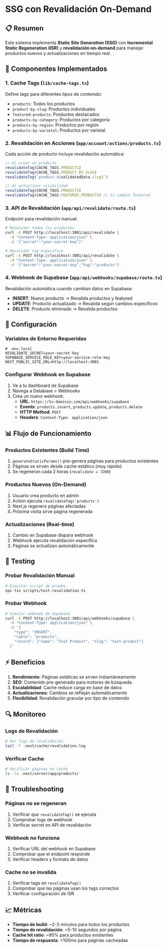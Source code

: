 # SSG con Revalidación On-Demand

## 📋 **Resumen**

Este sistema implementa **Static Site Generation (SSG)** con **Incremental Static Regeneration (ISR)** y **revalidación on-demand** para manejar productos nuevos y actualizaciones en tiempo real.

## 🔧 **Componentes Implementados**

### **1. Cache Tags (`lib/cache-tags.ts`)**
Define tags para diferentes tipos de contenido:
- `products`: Todos los productos
- `product-by-slug`: Productos individuales
- `featured-products`: Productos destacados
- `products-by-category`: Productos por categoría
- `products-by-region`: Productos por región
- `products-by-varietal`: Productos por varietal

### **2. Revalidación en Acciones (`app/account/actions/products.ts`)**
Cada acción de producto incluye revalidación automática:
```typescript
// Al crear un producto
revalidateTag(CACHE_TAGS.PRODUCTS)
revalidateTag(CACHE_TAGS.PRODUCT_BY_SLUG)
revalidateTag(`product-${validatedData.slug}`)

// Al actualizar visibilidad
revalidateTag(CACHE_TAGS.PRODUCTS)
revalidateTag(CACHE_TAGS.FEATURED_PRODUCTS) // Si cambió featured
```

### **3. API de Revalidación (`app/api/revalidate/route.ts`)**
Endpoint para revalidación manual:
```bash
# Revalidar todos los productos
curl -X POST http://localhost:3001/api/revalidate \
  -H "Content-Type: application/json" \
  -d '{"secret":"your-secret-key"}'

# Revalidar tag específico
curl -X POST http://localhost:3001/api/revalidate \
  -H "Content-Type: application/json" \
  -d '{"secret":"your-secret-key","tag":"products"}'
```

### **4. Webhook de Supabase (`app/api/webhooks/supabase/route.ts`)**
Revalidación automática cuando cambian datos en Supabase:
- **INSERT**: Nuevo producto → Revalida productos y featured
- **UPDATE**: Producto actualizado → Revalida según cambios específicos
- **DELETE**: Producto eliminado → Revalida productos

## 🚀 **Configuración**

### **Variables de Entorno Requeridas**
```env
# .env.local
REVALIDATE_SECRET=your-secret-key
SUPABASE_SERVICE_ROLE_KEY=your-service-role-key
NEXT_PUBLIC_SITE_URL=http://localhost:3001
```

### **Configurar Webhook en Supabase**
1. Ve a tu dashboard de Supabase
2. Navega a Database > Webhooks
3. Crea un nuevo webhook:
   - **URL**: `https://tu-dominio.com/api/webhooks/supabase`
   - **Events**: `products.insert`, `products.update`, `products.delete`
   - **HTTP Method**: `POST`
   - **Headers**: `Content-Type: application/json`

## 📊 **Flujo de Funcionamiento**

### **Productos Existentes (Build Time)**
1. `generateStaticParams()` pre-genera páginas para productos existentes
2. Páginas se sirven desde cache estático (muy rápido)
3. Se regeneran cada 2 horas (`revalidate = 7200`)

### **Productos Nuevos (On-Demand)**
1. Usuario crea producto en admin
2. Action ejecuta `revalidateTag('products')`
3. Next.js regenera páginas afectadas
4. Próxima visita sirve página regenerada

### **Actualizaciones (Real-time)**
1. Cambio en Supabase dispara webhook
2. Webhook ejecuta revalidación específica
3. Páginas se actualizan automáticamente

## 🧪 **Testing**

### **Probar Revalidación Manual**
```bash
# Ejecutar script de prueba
npx tsx scripts/test-revalidation.ts
```

### **Probar Webhook**
```bash
# Simular webhook de Supabase
curl -X POST http://localhost:3001/api/webhooks/supabase \
  -H "Content-Type: application/json" \
  -d '{
    "type": "INSERT",
    "table": "products",
    "record": {"name": "Test Product", "slug": "test-product"}
  }'
```

## ⚡ **Beneficios**

1. **Rendimiento**: Páginas estáticas se sirven instantáneamente
2. **SEO**: Contenido pre-generado para motores de búsqueda
3. **Escalabilidad**: Cache reduce carga en base de datos
4. **Actualizaciones**: Cambios se reflejan automáticamente
5. **Flexibilidad**: Revalidación granular por tipo de contenido

## 🔍 **Monitoreo**

### **Logs de Revalidación**
```bash
# Ver logs de revalidación
tail -f .next/cache/revalidation.log
```

### **Verificar Cache**
```bash
# Verificar páginas en cache
ls -la .next/server/app/products/
```

## 🚨 **Troubleshooting**

### **Páginas no se regeneran**
1. Verificar que `revalidateTag()` se ejecuta
2. Comprobar logs de webhook
3. Verificar secret en API de revalidación

### **Webhook no funciona**
1. Verificar URL del webhook en Supabase
2. Comprobar que el endpoint responde
3. Verificar headers y formato de datos

### **Cache no se invalida**
1. Verificar tags en `revalidateTag()`
2. Comprobar que las páginas usan los tags correctos
3. Verificar configuración de ISR

## 📈 **Métricas**

- **Tiempo de build**: ~2-3 minutos para todos los productos
- **Tiempo de revalidación**: ~5-10 segundos por página
- **Cache hit ratio**: ~95% para productos existentes
- **Tiempo de respuesta**: <100ms para páginas cacheadas
